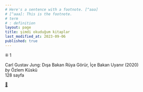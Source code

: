 ```yaml
---
# Here's a sentence with a footnote. [^aaa]
# [^aaa]: This is the footnote.
# term
# : definition
layout: page
title: şimdi okuduğum kitaplar
last_modified_at: 2023-09-06
published: true
---
```


⁜ 1

Carl Gustav Jung: Dışa Bakan Rüya Görür, İçe Bakan Uyanır (2020)  
_by_ Özlem Küskü  
128 sayfa

[🍃](https://www.nonfictionbooks.xyz/now.html "şimdi okuduğum kitaplar")
